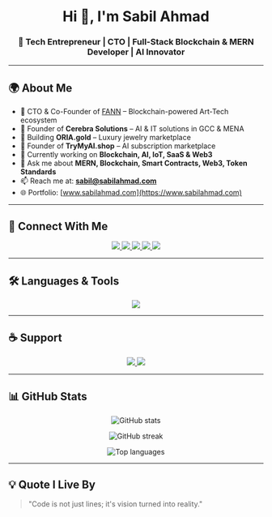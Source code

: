 <!-- Banner / Header -->
<h1 align="center">Hi 👋, I'm Sabil Ahmad</h1>
<h3 align="center">🚀 Tech Entrepreneur | CTO | Full-Stack Blockchain & MERN Developer | AI Innovator</h3>

---

## 🌍 About Me
- 🔭 CTO & Co-Founder of [FANN](https://tryfann.com) – Blockchain-powered Art-Tech ecosystem  
- 🏢 Founder of **Cerebra Solutions** – AI & IT solutions in GCC & MENA  
- 💎 Building **ORIA.gold** – Luxury jewelry marketplace  
- 🤖 Founder of **TryMyAI.shop** – AI subscription marketplace  
- 🌱 Currently working on **Blockchain, AI, IoT, SaaS & Web3**  
- 💬 Ask me about **MERN, Blockchain, Smart Contracts, Web3, Token Standards**  
- 📫 Reach me at: **sabil@sabilahmad.com**  
- 🌐 Portfolio: [www.sabilahmad.com](https://www.sabilahmad.com)  

---

## 🔗 Connect With Me
<p align="center">
  <a href="https://www.linkedin.com/in/sabilahmad/" target="_blank">
    <img src="https://img.shields.io/badge/LinkedIn-%230077B5.svg?&style=for-the-badge&logo=linkedin&logoColor=white" />
  </a>
  <a href="https://twitter.com/sabilahmad" target="_blank">
    <img src="https://img.shields.io/badge/Twitter-%231DA1F2.svg?&style=for-the-badge&logo=twitter&logoColor=white" />
  </a>
  <a href="https://medium.com/@sabilahmad" target="_blank">
    <img src="https://img.shields.io/badge/Medium-000000?style=for-the-badge&logo=medium&logoColor=white" />
  </a>
  <a href="https://www.sabilahmad.com" target="_blank">
    <img src="https://img.shields.io/badge/Portfolio-%23FF7139.svg?&style=for-the-badge&logo=firefox&logoColor=white" />
  </a>
  <a href="mailto:sabil@sabilahmad.com" target="_blank">
    <img src="https://img.shields.io/badge/Email-D14836?style=for-the-badge&logo=gmail&logoColor=white" />
  </a>
</p>

---

## 🛠️ Languages & Tools
<p align="center">
  <img src="https://skillicons.dev/icons?i=react,nodejs,express,mongodb,postgresql,graphql,aws,ts,js,html,css,solidity,python,docker,git,figma,nextjs" />
</p>

---

## ☕ Support
<p align="center">
  <a href="https://www.buymeacoffee.com/sabilahmad" target="_blank">
    <img src="https://img.shields.io/badge/Buy%20Me%20A%20Coffee-ffdd00?style=for-the-badge&logo=buy-me-a-coffee&logoColor=black" />
  </a>
  <a href="https://ko-fi.com/sabilahmad" target="_blank">
    <img src="https://img.shields.io/badge/Ko--fi-F16061?style=for-the-badge&logo=ko-fi&logoColor=white" />
  </a>
</p>

---

## 📊 GitHub Stats
<p align="center">
  <img src="https://github-readme-stats.vercel.app/api?username=sabilahmad&show_icons=true&theme=tokyonight" alt="GitHub stats" />
</p>

<p align="center">
  <img src="https://github-readme-streak-stats.herokuapp.com/?user=sabilahmad&theme=tokyonight" alt="GitHub streak" />
</p>

<p align="center">
  <img src="https://github-readme-stats.vercel.app/api/top-langs/?username=sabilahmad&layout=compact&theme=tokyonight" alt="Top languages" />
</p>

---

## 💡 Quote I Live By
> "Code is not just lines; it's vision turned into reality."  
